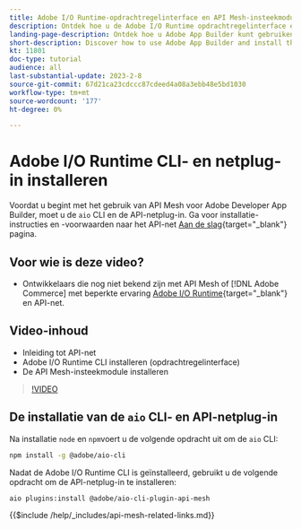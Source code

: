 ```yaml
---
title: Adobe I/O Runtime-opdrachtregelinterface en API Mesh-insteekmodule installeren
description: Ontdek hoe u de Adobe I/O Runtime opdrachtregelinterface en de API Mesh-plug-in installeert
landing-page-description: Ontdek hoe u Adobe App Builder kunt gebruiken en de Adobe I/O Runtime met de API Mesh-plug-in kunt installeren.
short-description: Discover how to use Adobe App Builder and install the Adobe I/O Runtime with API Mesh plugin.
kt: 11801
doc-type: tutorial
audience: all
last-substantial-update: 2023-2-8
source-git-commit: 67d21ca23cdccc87cdeed4a08a3ebb48e5bd1030
workflow-type: tm+mt
source-wordcount: '177'
ht-degree: 0%

---
```



# Adobe I/O Runtime CLI- en netplug-in installeren

Voordat u begint met het gebruik van API Mesh voor Adobe Developer App Builder, moet u de `aio` CLI en de API-netplug-in.
Ga voor installatie-instructies en -voorwaarden naar het API-net [Aan de slag](https://developer.adobe.com/graphql-mesh-gateway/gateway/getting-started/){target="_blank"} pagina.

## Voor wie is deze video?

* Ontwikkelaars die nog niet bekend zijn met API Mesh of [!DNL Adobe Commerce] met beperkte ervaring [Adobe I/O Runtime](https://developer.adobe.com/runtime/docs/guides/overview/){target="_blank"} en API-net.

## Video-inhoud

* Inleiding tot API-net
* Adobe I/O Runtime CLI installeren (opdrachtregelinterface)
* De API Mesh-insteekmodule installeren

>[!VIDEO](https://video.tv.adobe.com/v/3414122/)

## De installatie van de `aio` CLI- en API-netplug-in

Na installatie `node` en `npm`voert u de volgende opdracht uit om de `aio` CLI:

```bash
npm install -g @adobe/aio-cli
```

Nadat de Adobe I/O Runtime CLI is geïnstalleerd, gebruikt u de volgende opdracht om de API-netplug-in te installeren:

```bash
aio plugins:install @adobe/aio-cli-plugin-api-mesh
```

{{$include /help/_includes/api-mesh-related-links.md}}
